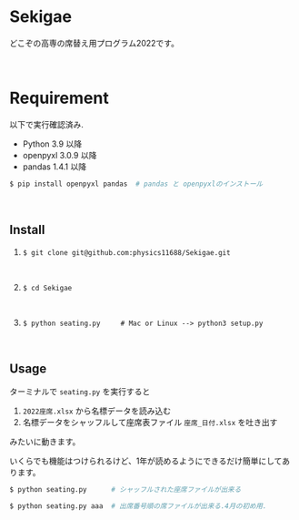 # Sekigae
どこぞの高専の席替え用プログラム2022です。

<br>

# Requirement

以下で実行確認済み.
* Python 3.9 以降
* openpyxl 3.0.9 以降
* pandas 1.4.1 以降

```bash
$ pip install openpyxl pandas  # pandas と openpyxlのインストール
```

<br>

## Install
1. `$ git clone git@github.com:physics11688/Sekigae.git`

<br>

2. `$ cd Sekigae`

<br>

3. `$ python seating.py     # Mac or Linux --> python3 setup.py`

<br>


## Usage

ターミナルで `seating.py` を実行すると

1. `2022座席.xlsx` から名標データを読み込む
2. 名標データをシャッフルして座席表ファイル `座席_日付.xlsx` を吐き出す

みたいに動きます。

いくらでも機能はつけられるけど、1年が読めるようにできるだけ簡単にしてあります。


```bash
$ python seating.py      # シャッフルされた座席ファイルが出来る

$ python seating.py aaa  # 出席番号順の席ファイルが出来る.4月の初め用.
```

<br>
